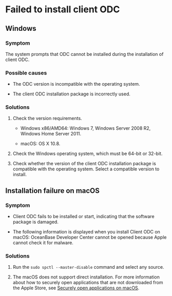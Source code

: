 Failed to install client ODC
=============================

**Windows**
-----------------------

### **Symptom**

The system prompts that ODC cannot be installed during the installation of client ODC.

### **Possible causes**

* The ODC version is incompatible with the operating system.

* The client ODC installation package is incorrectly used.

### **Solutions**

1. Check the version requirements.

   * Windows x86/AMD64: Windows 7, Windows Server 2008 R2, Windows Home Server 2011.

   * macOS: OS X 10.8.

2. Check the Windows operating system, which must be 64-bit or 32-bit.

3. Check whether the version of the client ODC installation package is compatible with the operating system. Select a compatible version to install.

Installation failure on macOS
--------------------------------

### Symptom

* Client ODC fails to be installed or start, indicating that the software package is damaged.

* The following information is displayed when you install Client ODC on macOS: OceanBase Developer Center cannot be opened because Apple cannot check it for malware.

### Solutions

1. Run the `sudo spctl --master-disable` command and select any source.

2. The macOS does not support direct installation. For more information about how to securely open applications that are not downloaded from the Apple Store, see [Securely open applications on macOS](https://support.apple.com/zh-cn/guide/mac-help/mchleab3a043/mac).